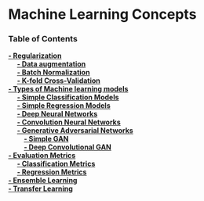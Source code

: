 # Machine Learning Concepts

### Table of Contents
**[- Regularization](Evaluation.md)**<br>
&emsp; **[- Data augmentation](Evaluation.md#Test)**<br>
&emsp; **[- Batch Normalization](regularization/batch_normalization.md)**<br>
&emsp; **[- K-fold Cross-Validation](#usage-instructions)**<br>
**[- Types of Machine learning models](#installation-instructions)**<br>
&emsp; **[- Simple Classification Models](#usage-instructions)**<br>
&emsp; **[- Simple Regression Models](#usage-instructions)**<br>
&emsp; **[- Deep Neural Networks](#usage-instructions)**<br>
&emsp; **[- Convolution Neural Networks](#usage-instructions)**<br>
&emsp; **[- Generative Adversarial Networks](#usage-instructions)**<br>
&emsp;&emsp; **[- Simple GAN](models/GAN/SimpleGAN.py)**<br>
&emsp;&emsp; **[- Deep Convolutional GAN](models/GAN/DCGan.py)**<br>
**[- Evaluation Metrics](#troubleshooting)**<br>
&emsp; **[- Classification Metrics](#usage-instructions)**<br>
&emsp; **[- Regression Metrics](#usage-instructions)**<br>
**[- Ensemble Learning](#troubleshooting)**<br>
**[- Transfer Learning](#troubleshooting)**<br>
